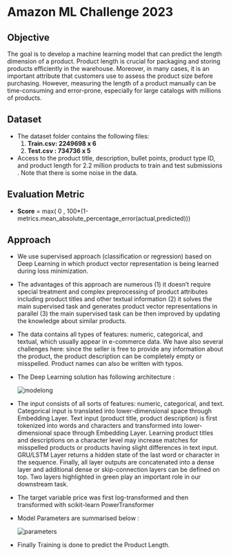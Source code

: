 # Amazon ML Challenge 2023

## Objective 
The goal is to develop a machine learning model that can predict the length dimension of a product. Product length is crucial for packaging and storing products efficiently in the warehouse. Moreover, in many cases, it is an important attribute that customers use to assess the product size before purchasing. However, measuring the length of a product manually can be time-consuming and error-prone, especially for large catalogs with millions of products.

## Dataset 
- The dataset folder contains the following files:
  1.  **Train.csv: 2249698 x 6**
  2.   **Test.csv : 734736 x 5** 
- Access to the product title, description, bullet points, product type ID, and product length for 2.2 million products to train and test submissions . Note that there is some noise in the data.

## Evaluation Metric 
- **Score** = max( 0 , 100*(1-metrics.mean_absolute_percentage_error(actual,predicted)))

## Approach
-  We use supervised approach (classification or regression) based on Deep Learning in which product vector representation is being learned during loss minimization.
- The advantages of this approach are numerous (1) it doesn’t require special treatment and complex preprocessing of product attributes including product titles and other textual information (2) it solves the main supervised task and generates product vector representations in parallel (3) the main supervised task can be then improved by updating the knowledge about similar products.
- The data contains all types of features: numeric, categorical, and textual, which usually appear in e-commerce data. We have also several challenges here: since the seller is free to provide any information about the product, the product description can be completely empty or misspelled. Product names can also be written with typos.
- The Deep Learning solution has following architecture :



 
    ![modelong](https://github.com/VectorNd/Amazon-ML-Challenge-2023/assets/111004091/1e3e029e-a1e3-4e3a-9d1e-773c3fba791e)







- The input consists of all sorts of features: numeric, categorical, and text. Categorical input is translated into lower-dimensional space through Embedding Layer. Text input (product title, product description) is first tokenized into words and characters and transformed into lower-dimensional space through Embedding Layer. Learning product titles and descriptions on a character level may increase matches for misspelled products or products having slight differences in text input. GRU/LSTM Layer returns a hidden state of the last word or character in the sequence. Finally, all layer outputs are concatenated into a dense layer and additional dense or skip-connection layers can be defined on top. Two layers highlighted in green play an important role in our downstream task.
- The target variable price was first log-transformed and then transformed with scikit-learn PowerTransformer
- Model Parameters are summarised below :



     ![parameters](https://github.com/VectorNd/Amazon-ML-Challenge-2023/assets/111004091/e52bcf49-e505-45d9-8228-87ed6a2643db)


- Finally Training is done to predict the Product Length. 
